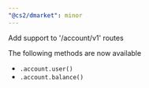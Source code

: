 ```yaml
---
"@cs2/dmarket": minor
---
```


Add support to '/account/v1' routes

The following methods are now available
- `.account.user()`
- `.account.balance()`
